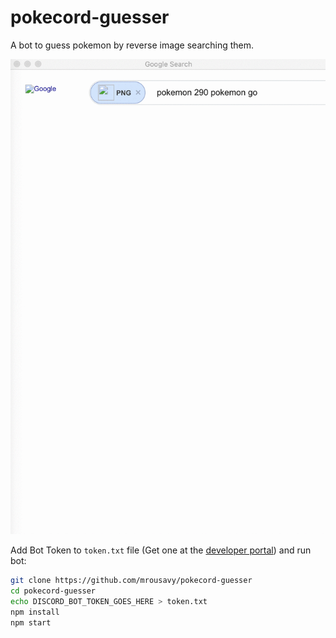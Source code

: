 # pokecord-guesser

A bot to guess pokemon by reverse image searching them.

<div align="center">
    <img src="img/demo.gif" alt="Demo GIF" />
</div>

Add Bot Token to `token.txt` file (Get one at the [developer portal](https://discordapp.com/developers/applications/)) and run bot:

```sh
git clone https://github.com/mrousavy/pokecord-guesser
cd pokecord-guesser
echo DISCORD_BOT_TOKEN_GOES_HERE > token.txt
npm install
npm start
```
